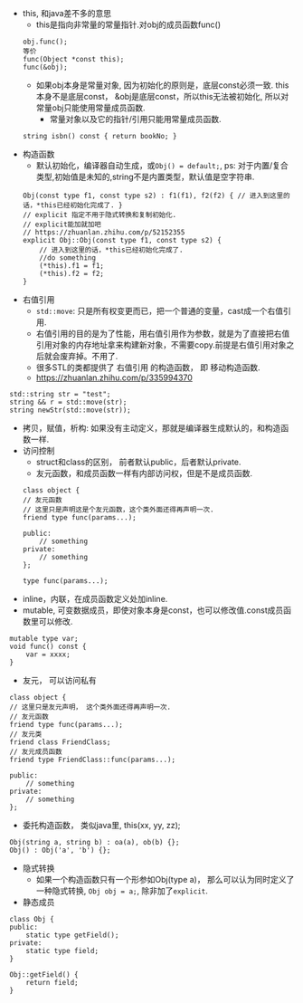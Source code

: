 - this, 和java差不多的意思
    - this是指向非常量的常量指针.对obj的成员函数func()
    ```
    obj.func();
    等价
    func(Object *const this);
    func(&obj);
    ```
  - 如果obj本身是常量对象, 因为初始化的原则是，底层const必须一致. this本身不是底层const， &obj是底层const，所以this无法被初始化, 所以对常量obj只能使用常量成员函数.
      - 常量对象以及它的指针/引用只能用常量成员函数.
  ```
  string isbn() const { return bookNo; }
  ```
- 构造函数
  - 默认初始化，编译器自动生成，或`Obj() = default;`, ps: 对于内置/复合类型,初始值是未知的,string不是内置类型，默认值是空字符串.
  ```
  Obj(const type f1, const type s2) : f1(f1), f2(f2) { // 进入到这里的话，*this已经初始化完成了. }
  // explicit 指定不用于隐式转换和复制初始化.
  // explicit能加就加吧
  // https://zhuanlan.zhihu.com/p/52152355
  explicit Obj::Obj(const type f1, const type s2) { 
      // 进入到这里的话，*this已经初始化完成了.
      //do something 
      (*this).f1 = f1;
      (*this).f2 = f2;
  }
  ```
- 右值引用
  - `std::move`: 只是所有权变更而已，把一个普通的变量，cast成一个右值引用.
  - 右值引用的目的是为了性能，用右值引用作为参数，就是为了直接把右值引用对象的内存地址拿来构建新对象，不需要copy.前提是右值引用对象之后就会废弃掉。不用了.
  - 很多STL的类都提供了 右值引用 的构造函数， 即 移动构造函数. 
  - https://zhuanlan.zhihu.com/p/335994370
```
std::string str = "test";
string && r = std::move(str);
string newStr(std::move(str)); 
```
- 拷贝，赋值，析构: 如果没有主动定义，那就是编译器生成默认的，和构造函数一样.
- 访问控制
  - struct和class的区别， 前者默认public，后者默认private.
  - 友元函数，和成员函数一样有内部访问权，但是不是成员函数.
  ```
  class object {
  // 友元函数
  // 这里只是声明这是个友元函数，这个类外面还得再声明一次.
  friend type func(params...);
  
  public: 
      // something
  private:
      // something
  };
  
  type func(params...);
  ```
- inline，内联，在成员函数定义处加inline.
- mutable, 可变数据成员，即使对象本身是const，也可以修改值.const成员函数里可以修改.
```
mutable type var;
void func() const {
    var = xxxx;
}
```
- 友元， 可以访问私有
```
class object {
// 这里只是友元声明， 这个类外面还得再声明一次.
// 友元函数
friend type func(params...);
// 友元类
friend class FriendClass;
// 友元成员函数
friend type FriendClass::func(params...);

public: 
    // something
private:
    // something
};
```
- 委托构造函数， 类似java里, this(xx, yy, zz);
```
Obj(string a, string b) : oa(a), ob(b) {};
Obj() : Obj('a', 'b') {};
```
- 隐式转换
  - 如果一个构造函数只有一个形参如Obj(type a)， 那么可以认为同时定义了一种隐式转换, `Obj obj = a;`, 除非加了`explicit`.
- 静态成员
```
class Obj {
public:
    static type getField();
private:
    static type field;
}

Obj::getField() {
    return field;
}
```
